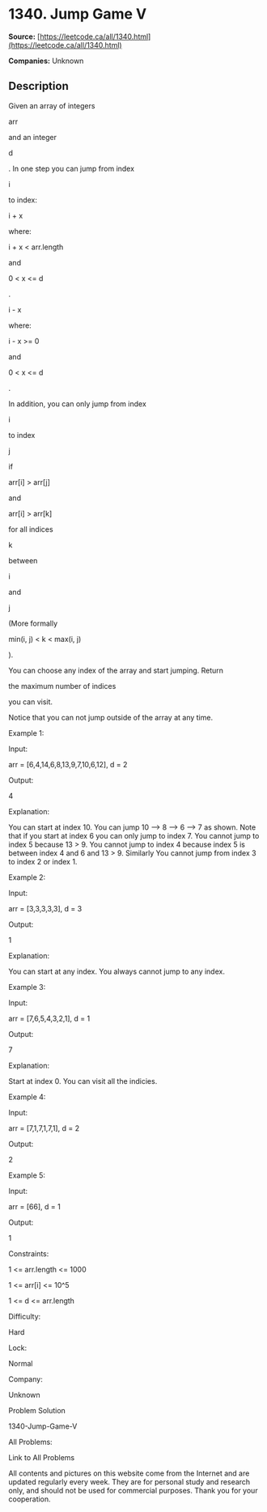 # 1340. Jump Game V

**Source:** [https://leetcode.ca/all/1340.html](https://leetcode.ca/all/1340.html)

**Companies:** Unknown

## Description

Given an array of integers

arr

and an integer

d

. In
            one step you can jump from index

i

to index:

i + x

where:

i + x < arr.length

and

0
                    < x <= d

.

i - x

where:

i - x >= 0

and

0 < x
                    <= d

.

In addition, you can only jump from index

i

to index

j

if

arr[i] > arr[j]

and

arr[i] > arr[k]

for all indices

k

between

i

and

j

(More formally

min(i, j)
                    < k < max(i, j)

).

You can choose any index of the array and start jumping. Return

the maximum
                number of indices

you can visit.

Notice that you can not jump outside of the array at any time.

Example 1:

Input:

arr = [6,4,14,6,8,13,9,7,10,6,12], d = 2

Output:

4

Explanation:

You can start at index 10. You can jump 10 --> 8 --> 6 --> 7 as shown.
Note that if you start at index 6 you can only jump to index 7. You cannot jump to index 5 because 13 > 9. You cannot jump to index 4 because index 5 is between index 4 and 6 and 13 > 9.
Similarly You cannot jump from index 3 to index 2 or index 1.

Example 2:

Input:

arr = [3,3,3,3,3], d = 3

Output:

1

Explanation:

You can start at any index. You always cannot jump to any index.

Example 3:

Input:

arr = [7,6,5,4,3,2,1], d = 1

Output:

7

Explanation:

Start at index 0. You can visit all the indicies.

Example 4:

Input:

arr = [7,1,7,1,7,1], d = 2

Output:

2

Example 5:

Input:

arr = [66], d = 1

Output:

1

Constraints:

1 <= arr.length <= 1000

1 <= arr[i] <= 10^5

1 <= d <= arr.length

Difficulty:

Hard

Lock:

Normal

Company:

Unknown

Problem Solution

1340-Jump-Game-V

All Problems:

Link to All Problems

All contents and pictures on this website come from the Internet and are updated regularly every week. They are for personal study and research only, and should not be used for commercial purposes. Thank you for your cooperation.


